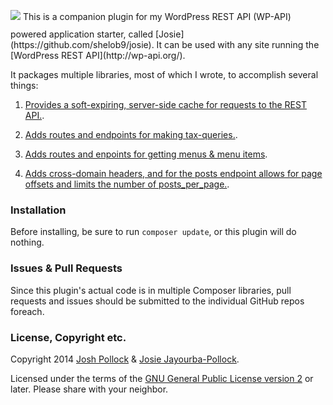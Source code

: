 <p style="display:inline-block;text-align:center;"><img src="https://github.com/Shelob9/josie/blob/master/img/josie.jpg"  /></p>
This is a companion plugin for my WordPress REST API (WP-API) powered application starter, called [Josie](https://github.com/shelob9/josie). It can be used with any site running the [WordPress REST API](http://wp-api.org/). 

It packages multiple libraries, most of which I wrote, to accomplish several things:
 
 1) [Provides a soft-expiring, server-side cache for requests to the REST API.](https://github.com/shelob9/jp-rest-cache).
 
 2) [Adds routes and endpoints for making tax-queries.](https://github.com/Shelob9/jp-tax-query).
 
 3) [Adds routes and enpoints for getting menus & menu items](https://github.com/Shelob9/jp-menu-route).
 
 4) [Adds cross-domain headers, and for the posts endpoint allows for page offsets and limits the number of posts_per_page.](https://github.com/Shelob9/jp-rest-access).
 
### Installation
Before installing, be sure to run `composer update`, or this plugin will do nothing. 

### Issues & Pull Requests
Since this plugin's actual code is in multiple Composer libraries, pull requests and issues should be submitted to the individual GitHub repos foreach.

### License, Copyright etc.
Copyright 2014 [Josh Pollock](http://JoshPress.net) & [Josie Jayourba-Pollock](https://raw.githubusercontent.com/Shelob9/josie/master/img/josie.jpg).

Licensed under the terms of the [GNU General Public License version 2](http://www.gnu.org/licenses/gpl-2.0.html) or later. Please share with your neighbor.
